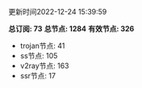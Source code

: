 更新时间2022-12-24 15:39:59

**总订阅: 73**
**总节点: 1284**
**有效节点: 326**
- trojan节点: 41
- ss节点: 105
- v2ray节点: 163
- ssr节点: 17
